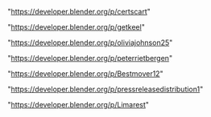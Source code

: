 "https://developer.blender.org/p/certscart"

"https://developer.blender.org/p/getkeel"

"https://developer.blender.org/p/oliviajohnson25"

"https://developer.blender.org/p/peterrietbergen"

"https://developer.blender.org/p/Bestmover12"

"https://developer.blender.org/p/pressreleasedistribution1"

 
"https://developer.blender.org/p/Limarest"


 
